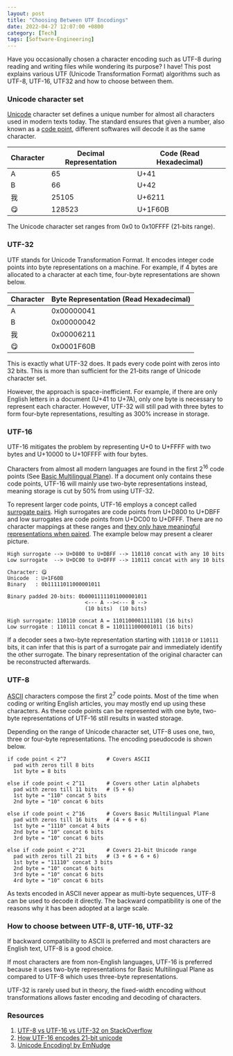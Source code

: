 ```yaml
---
layout: post
title: "Choosing Between UTF Encodings"
date: 2022-04-27 12:07:00 +0800
category: [Tech]
tags: [Software-Engineering]
---
```


Have you occasionally chosen a character encoding such as UTF-8 during reading and writing files while wondering its purpose? I have! This post explains various UTF (Unicode Transformation Format) algorithms such as UTF-8, UTF-16, UTF32 and how to choose between them.

### Unicode character set

[Unicode](https://unicode.org/standard/WhatIsUnicode.html) character set defines a unique number for almost all characters used in modern texts today. The standard ensures that given a number, also known as a [code point](https://developer.mozilla.org/en-US/docs/Glossary/Code_point), different softwares will decode it as the same character.

| Character | Decimal Representation | Code (Read Hexadecimal) |
| --------- | ---------------------- | ----------------------- |
| A         | 65                     | U+41                    |
| B         | 66                     | U+42                    |
| 我        | 25105                  | U+6211                  |
| 😋        | 128523                 | U+1F60B                 |

The Unicode character set ranges from 0x0 to 0x10FFFF (21-bits range).

### UTF-32

UTF stands for Unicode Transformation Format. It encodes integer code points into byte representations on a machine. For example, if 4 bytes are allocated to a character at each time, four-byte representations are shown below.

| Character | Byte Representation (Read Hexadecimal) |
| --------- | -------------------------------------- |
| A         | 0x00000041                             |
| B         | 0x00000042                             |
| 我        | 0x00006211                             |
| 😋        | 0x0001F60B                             |

This is exactly what UTF-32 does. It pads every code point with zeros into 32 bits. This is more than sufficient for the 21-bits range of Unicode character set.

However, the approach is space-inefficient. For example, if there are only English letters in a document (U+41 to U+7A), only one byte is necessary to represent each character. However, UTF-32 will still pad with three bytes to form four-byte representations, resulting as 300% increase in storage.

### UTF-16

UTF-16 mitigates the problem by representing U+0 to U+FFFF with two bytes and U+10000 to U+10FFFF with four bytes.

Characters from almost all modern languages are found in the first 2<sup>16</sup> code points (See [Basic Multilingual Plane](https://en.wikipedia.org/wiki/Plane_(Unicode)#Basic_Multilingual_Plane)). If a document only contains these code points, UTF-16 will mainly use two-byte representations instead, meaning storage is cut by 50% from using UTF-32.

To represent larger code points, UTF-16 employs a concept called [surrogate pairs](https://stackoverflow.com/questions/496321/utf-8-utf-16-and-utf-32). High surrogates are code points from U+D800 to U+DBFF and low surrogates are code points from U+DC00 to U+DFFF. There are no character mappings at these ranges and <ins>they only have meaningful representations when paired</ins>. The example below may present a clearer picture.

```
High surrogate --> U+D800 to U+DBFF --> 110110 concat with any 10 bits
Low surrogate  --> U+DC00 to U+DFFF --> 110111 concat with any 10 bits

Character: 😋
Unicode  : U+1F60B
Binary   : 0b11111011000001011

Binary padded 20-bits: 0b00011111011000001011
                         <--- A --><--- B -->
                         (10 bits)  (10 bits)

High surrogate: 110110 concat A = 1101100001111101 (16 bits)
Low surrogate : 110111 concat B = 1101111000001011 (16 bits)
```

If a decoder sees a two-byte representation starting with `110110` or `110111` bits, it can infer that this is part of a surrogate pair and immediately identify the other surrogate. The binary representation of the original character can be reconstructed afterwards.

### UTF-8

[ASCII](https://www.asciitable.com/) characters compose the first 2<sup>7</sup> code points. Most of the time when coding or writing English articles, you may mostly end up using these characters. As these code points can be represented with one byte, two-byte representations of UTF-16 still results in wasted storage.

Depending on the range of Unicode character set, UTF-8 uses one, two, three or four-byte representations. The encoding pseudocode is shown below.

```
if code point < 2^7             # Covers ASCII
  pad with zeros till 8 bits
  1st byte = 8 bits

else if code point < 2^11       # Covers other Latin alphabets
  pad with zeros till 11 bits   # (5 + 6)
  1st byte = "110" concat 5 bits
  2nd byte = "10" concat 6 bits

else if code point < 2^16       # Covers Basic Multilingual Plane
  pad with zeros till 16 bits   # (4 + 6 + 6)
  1st byte = "1110" concat 4 bits
  2nd byte = "10" concat 6 bits
  3rd byte = "10" concat 6 bits

else if code point < 2^21       # Covers 21-bit Unicode range
  pad with zeros till 21 bits   # (3 + 6 + 6 + 6)
  1st byte = "11110" concat 3 bits
  2nd byte = "10" concat 6 bits
  3rd byte = "10" concat 6 bits
  4rd byte = "10" concat 6 bits
```

As texts encoded in ASCII never appear as multi-byte sequences, UTF-8 can be used to decode it directly. The backward compatibility is one of the reasons why it has been adopted at a large scale.

### How to choose between UTF-8, UTF-16, UTF-32

If backward compatibility to ASCII is preferred and most characters are English text, UTF-8 is a good choice.

If most characters are from non-English languages, UTF-16 is preferred because it uses two-byte representations for Basic Multilingual Plane as compared to UTF-8 which uses three-byte representations.

UTF-32 is rarely used but in theory, the fixed-width encoding without transformations allows faster encoding and decoding of characters.

### Resources

1. [UTF-8 vs UTF-16 vs UTF-32 on StackOverflow](https://stackoverflow.com/questions/496321/utf-8-utf-16-and-utf-32)
2. [How UTF-16 encodes 21-bit unicode](https://news.ycombinator.com/item?id=17771635)
3. [Unicode Encoding! by EmNudge](https://www.youtube.com/watch?v=uTJoJtNYcaQ)